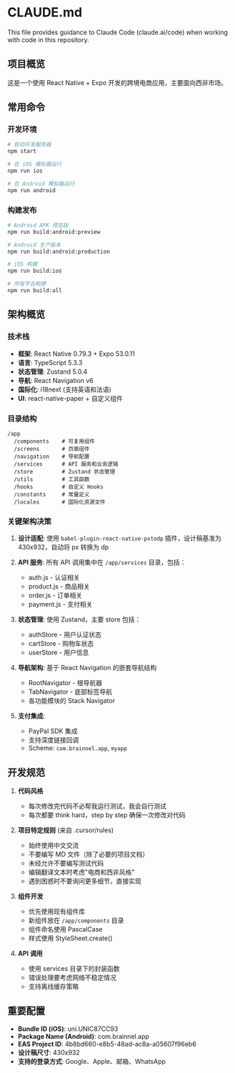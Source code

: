 # CLAUDE.md

This file provides guidance to Claude Code (claude.ai/code) when working with code in this repository.

## 项目概览

这是一个使用 React Native + Expo 开发的跨境电商应用，主要面向西非市场。

## 常用命令

### 开发环境
```bash
# 启动开发服务器
npm start

# 在 iOS 模拟器运行
npm run ios

# 在 Android 模拟器运行
npm run android
```

### 构建发布
```bash
# Android APK 预览版
npm run build:android:preview

# Android 生产版本
npm run build:android:production

# iOS 构建
npm run build:ios

# 所有平台构建
npm run build:all
```

## 架构概览

### 技术栈
- **框架**: React Native 0.79.3 + Expo 53.0.11
- **语言**: TypeScript 5.3.3
- **状态管理**: Zustand 5.0.4
- **导航**: React Navigation v6
- **国际化**: i18next (支持英语和法语)
- **UI**: react-native-paper + 自定义组件

### 目录结构
```
/app
  /components    # 可复用组件
  /screens       # 页面组件
  /navigation    # 导航配置
  /services      # API 服务和业务逻辑
  /store         # Zustand 状态管理
  /utils         # 工具函数
  /hooks         # 自定义 Hooks
  /constants     # 常量定义
  /locales       # 国际化资源文件
```

### 关键架构决策

1. **设计适配**: 使用 `babel-plugin-react-native-pxtodp` 插件，设计稿基准为 430x932，自动将 px 转换为 dp

2. **API 服务**: 所有 API 调用集中在 `/app/services` 目录，包括：
   - auth.js - 认证相关
   - product.js - 商品相关
   - order.js - 订单相关
   - payment.js - 支付相关

3. **状态管理**: 使用 Zustand，主要 store 包括：
   - authStore - 用户认证状态
   - cartStore - 购物车状态
   - userStore - 用户信息

4. **导航架构**: 基于 React Navigation 的嵌套导航结构
   - RootNavigator - 根导航器
   - TabNavigator - 底部标签导航
   - 各功能模块的 Stack Navigator

5. **支付集成**: 
   - PayPal SDK 集成
   - 支持深度链接回调
   - Scheme: `com.brainnel.app`, `myapp`

## 开发规范

1. **代码风格**
   - 每次修改完代码不必帮我运行测试，我会自行测试
   - 每次都要 think hard，step by step 确保一次修改对代码

2. **项目特定规则** (来自 .cursor/rules)
   - 始终使用中文交流
   - 不要编写 MD 文件（除了必要的项目文档）
   - 未经允许不要编写测试代码
   - 编辑翻译文本时考虑"电商和西非风格"
   - 遇到困惑时不要询问更多细节，直接实现

3. **组件开发**
   - 优先使用现有组件库
   - 新组件放在 `/app/components` 目录
   - 组件命名使用 PascalCase
   - 样式使用 StyleSheet.create()

4. **API 调用**
   - 使用 services 目录下的封装函数
   - 错误处理要考虑网络不稳定情况
   - 支持离线缓存策略

## 重要配置

- **Bundle ID (iOS)**: uni.UNIC87CC93
- **Package Name (Android)**: com.brainnel.app
- **EAS Project ID**: 4b8bd660-e8b5-48ad-ac8a-a05607f96eb6
- **设计稿尺寸**: 430x932
- **支持的登录方式**: Google、Apple、邮箱、WhatsApp